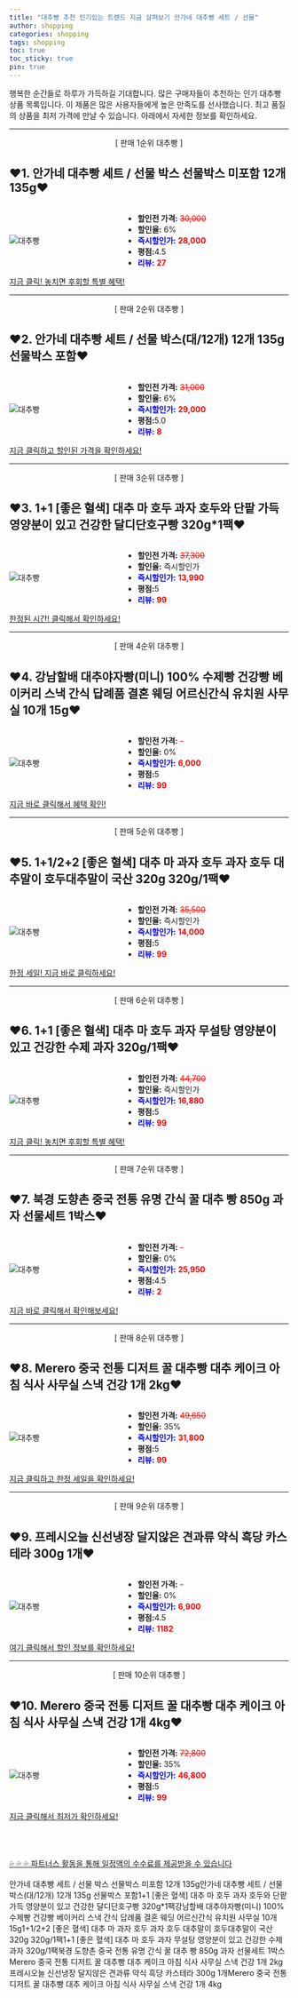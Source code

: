 ```yaml
---
title: "대추빵 추천 인기있는 트렌드 지금 살펴보기 안가네 대추빵 세트 / 선물"
author: shopping
categories: shopping
tags: shopping
toc: true
toc_sticky: true
pin: true
---
```

행복한 순간들로 하루가 가득하길 기대합니다. 많은 구매자들이 추천하는 인기 대추빵 상품 목록입니다. 이 제품은 많은 사용자들에게 높은 만족도를 선사했습니다. 최고 품질의 상품을 최저 가격에 만날 수 있습니다. 아래에서 자세한 정보를 확인하세요.

---
<p class="toplist" style="margin: 0 auto; display: block; width: fit-content;">[ 판매 1순위 대추빵 ]</p>

<h2><strong>❤️1. 안가네 대추빵 세트 / 선물 박스 선물박스 미포함 12개 135g❤️</strong></h2>

<div style="display: flex; align-items: center;">
    <div style="flex: 0.4;">
        <img src="https://thumbnail7.coupangcdn.com/thumbnails/remote/230x230ex/image/vendor_inventory/d5a0/cd6853017f0ae35a19be610f7a171f292b08e1b2e6bc8e9496a3e14660f8.jpeg" alt="대추빵" style="max-width: 100%;">
    </div>
    <div style="flex: 0.6; margin-left: 10px;">
        <ul>
            <li><strong>할인전 가격:</strong> <del style="color: red;">30,000</del></li>
            <li><strong>할인율:</strong> 6%</li>
            <li><span style='color:blue'><strong>즉시할인가:</strong></span> <span style='color:red'><strong>28,000</strong></span></li>
            <li><strong>평점:</strong>4.5</li>
            <li><span style='color:blue'><strong>리뷰:</strong></span> <span style='color:red'><strong>27</strong></span></li>
        </ul>
    </div>
</div>
<div class="center">
    <a href="https://selin100587.github.io?lptag=AF9450613&subid=githubio&pageKey=7826656854&traceid=V0-153&itemId=21274195950&vendorItemId=88334356745" class="myButton">
        지금 클릭! 놓치면 후회할 특별 혜택!
    </a>
</div>


---
<p class="toplist" style="margin: 0 auto; display: block; width: fit-content;">[ 판매 2순위 대추빵 ]</p>

<h2><strong>❤️2. 안가네 대추빵 세트 / 선물 박스(대/12개) 12개 135g 선물박스 포함❤️</strong></h2>

<div style="display: flex; align-items: center;">
    <div style="flex: 0.4;">
        <img src="https://thumbnail10.coupangcdn.com/thumbnails/remote/230x230ex/image/vendor_inventory/392a/f04037560275a0b4340799134506c3e8d65ce2432581a7c465163b157ecc.jpeg" alt="대추빵" style="max-width: 100%;">
    </div>
    <div style="flex: 0.6; margin-left: 10px;">
        <ul>
            <li><strong>할인전 가격:</strong> <del style="color: red;">31,000</del></li>
            <li><strong>할인율:</strong> 6%</li>
            <li><span style='color:blue'><strong>즉시할인가:</strong></span> <span style='color:red'><strong>29,000</strong></span></li>
            <li><strong>평점:</strong>5.0</li>
            <li><span style='color:blue'><strong>리뷰:</strong></span> <span style='color:red'><strong>8</strong></span></li>
        </ul>
    </div>
</div>
<div class="center">
    <a href="https://selin100587.github.io?lptag=AF9450613&subid=githubio&pageKey=7658343786&traceid=V0-153&itemId=21274195952&vendorItemId=88334356758" class="myButton">
        지금 클릭하고 할인된 가격을 확인하세요!
    </a>
</div>


---
<p class="toplist" style="margin: 0 auto; display: block; width: fit-content;">[ 판매 3순위 대추빵 ]</p>

<h2><strong>❤️3. 1+1 [좋은 혈색] 대추 마 호두 과자 호두와 단팥 가득 영양분이 있고 건강한 달디단호구빵 320g*1팩❤️</strong></h2>

<div style="display: flex; align-items: center;">
    <div style="flex: 0.4;">
        <img src="https://thumbnail6.coupangcdn.com/thumbnails/remote/230x230ex/image/vendor_inventory/31f4/5a8e801facaec450dd0b9d892e60630ab57a6b93bd9a6536695c4e7f2156.png" alt="대추빵" style="max-width: 100%;">
    </div>
    <div style="flex: 0.6; margin-left: 10px;">
        <ul>
            <li><strong>할인전 가격:</strong> <del style="color: red;">37,300</del></li>
            <li><strong>할인율:</strong> 즉시할인가</li>
            <li><span style='color:blue'><strong>즉시할인가:</strong></span> <span style='color:red'><strong>13,990</strong></span></li>
            <li><strong>평점:</strong>5</li>
            <li><span style='color:blue'><strong>리뷰:</strong></span> <span style='color:red'><strong>99</strong></span></li>
        </ul>
    </div>
</div>
<div class="center">
    <a href="https://selin100587.github.io?lptag=AF9450613&subid=githubio&pageKey=8243148330&traceid=V0-153&itemId=23721801347&vendorItemId=90746633406" class="myButton">
        한정된 시간! 클릭해서 확인하세요!
    </a>
</div>


---
<p class="toplist" style="margin: 0 auto; display: block; width: fit-content;">[ 판매 4순위 대추빵 ]</p>

<h2><strong>❤️4. 강남할배 대추야자빵(미니) 100% 수제빵 건강빵 베이커리 스낵 간식 답례품 결혼 웨딩 어르신간식 유치원 사무실 10개 15g❤️</strong></h2>

<div style="display: flex; align-items: center;">
    <div style="flex: 0.4;">
        <img src="https://thumbnail9.coupangcdn.com/thumbnails/remote/230x230ex/image/vendor_inventory/04b9/f97c8d0bae0037062173d490c2ca7188be2f913ee9f4273255e433b8f66d.jpeg" alt="대추빵" style="max-width: 100%;">
    </div>
    <div style="flex: 0.6; margin-left: 10px;">
        <ul>
            <li><strong>할인전 가격:</strong> <del style="color: red;">-</del></li>
            <li><strong>할인율:</strong> 0%</li>
            <li><span style='color:blue'><strong>즉시할인가:</strong></span> <span style='color:red'><strong>6,000</strong></span></li>
            <li><strong>평점:</strong>5</li>
            <li><span style='color:blue'><strong>리뷰:</strong></span> <span style='color:red'><strong>99</strong></span></li>
        </ul>
    </div>
</div>
<div class="center">
    <a href="https://selin100587.github.io?lptag=AF9450613&subid=githubio&pageKey=7440373704&traceid=V0-153&itemId=19346088327&vendorItemId=86459462234" class="myButton">
        지금 바로 클릭해서 혜택 확인!
    </a>
</div>


---
<p class="toplist" style="margin: 0 auto; display: block; width: fit-content;">[ 판매 5순위 대추빵 ]</p>

<h2><strong>❤️5. 1+1/2+2 [좋은 혈색] 대추 마 과자 호두 과자 호두 대추말이 호두대추말이 국산 320g 320g/1팩❤️</strong></h2>

<div style="display: flex; align-items: center;">
    <div style="flex: 0.4;">
        <img src="https://thumbnail7.coupangcdn.com/thumbnails/remote/230x230ex/image/vendor_inventory/e2fb/3e790c3c951f89abb4e04b80dadc87b3aed459e4f805938196233ae91f50.png" alt="대추빵" style="max-width: 100%;">
    </div>
    <div style="flex: 0.6; margin-left: 10px;">
        <ul>
            <li><strong>할인전 가격:</strong> <del style="color: red;">35,500</del></li>
            <li><strong>할인율:</strong> 즉시할인가</li>
            <li><span style='color:blue'><strong>즉시할인가:</strong></span> <span style='color:red'><strong>14,000</strong></span></li>
            <li><strong>평점:</strong>5</li>
            <li><span style='color:blue'><strong>리뷰:</strong></span> <span style='color:red'><strong>99</strong></span></li>
        </ul>
    </div>
</div>
<div class="center">
    <a href="https://selin100587.github.io?lptag=AF9450613&subid=githubio&pageKey=8243148330&traceid=V0-153&itemId=23723057094&vendorItemId=90747875730" class="myButton">
        한정 세일! 지금 바로 클릭하세요!
    </a>
</div>


---
<p class="toplist" style="margin: 0 auto; display: block; width: fit-content;">[ 판매 6순위 대추빵 ]</p>

<h2><strong>❤️6. 1+1 [좋은 혈색] 대추 마 호두 과자 무설탕 영양분이 있고 건강한 수제 과자 320g/1팩❤️</strong></h2>

<div style="display: flex; align-items: center;">
    <div style="flex: 0.4;">
        <img src="https://thumbnail8.coupangcdn.com/thumbnails/remote/230x230ex/image/vendor_inventory/afe9/80040cdc798180b4d4bf1d322fa1f722f8bf43a6a93b859e3dc04d689d78.png" alt="대추빵" style="max-width: 100%;">
    </div>
    <div style="flex: 0.6; margin-left: 10px;">
        <ul>
            <li><strong>할인전 가격:</strong> <del style="color: red;">44,700</del></li>
            <li><strong>할인율:</strong> 즉시할인가</li>
            <li><span style='color:blue'><strong>즉시할인가:</strong></span> <span style='color:red'><strong>16,880</strong></span></li>
            <li><strong>평점:</strong>5</li>
            <li><span style='color:blue'><strong>리뷰:</strong></span> <span style='color:red'><strong>99</strong></span></li>
        </ul>
    </div>
</div>
<div class="center">
    <a href="https://selin100587.github.io?lptag=AF9450613&subid=githubio&pageKey=8244971354&traceid=V0-153&itemId=23728993873&vendorItemId=90753778992" class="myButton">
        지금 클릭! 놓치면 후회할 특별 혜택!
    </a>
</div>


---
<p class="toplist" style="margin: 0 auto; display: block; width: fit-content;">[ 판매 7순위 대추빵 ]</p>

<h2><strong>❤️7. 북경 도향촌 중국 전통 유명 간식 꿀 대추 빵 850g 과자 선물세트 1박스❤️</strong></h2>

<div style="display: flex; align-items: center;">
    <div style="flex: 0.4;">
        <img src="https://thumbnail9.coupangcdn.com/thumbnails/remote/230x230ex/image/vendor_inventory/d8e1/fb62ab515d5f4568f8f1b120f957518f50f3b125d482b4e2c3c77417e698.jpg" alt="대추빵" style="max-width: 100%;">
    </div>
    <div style="flex: 0.6; margin-left: 10px;">
        <ul>
            <li><strong>할인전 가격:</strong> <del style="color: red;">-</del></li>
            <li><strong>할인율:</strong> 0%</li>
            <li><span style='color:blue'><strong>즉시할인가:</strong></span> <span style='color:red'><strong>25,950</strong></span></li>
            <li><strong>평점:</strong>4.5</li>
            <li><span style='color:blue'><strong>리뷰:</strong></span> <span style='color:red'><strong>2</strong></span></li>
        </ul>
    </div>
</div>
<div class="center">
    <a href="https://selin100587.github.io?lptag=AF9450613&subid=githubio&pageKey=1820750607&traceid=V0-153&itemId=3098340886&vendorItemId=80150827581" class="myButton">
        지금 바로 클릭해서 확인해보세요!
    </a>
</div>


---
<p class="toplist" style="margin: 0 auto; display: block; width: fit-content;">[ 판매 8순위 대추빵 ]</p>

<h2><strong>❤️8. Merero 중국 전통 디저트 꿀 대추빵 대추 케이크 아침 식사 사무실 스낵 건강 1개 2kg❤️</strong></h2>

<div style="display: flex; align-items: center;">
    <div style="flex: 0.4;">
        <img src="https://thumbnail8.coupangcdn.com/thumbnails/remote/230x230ex/image/vendor_inventory/290a/49a60944e0b2e7921c01a18932c4d0c303d20274fe60efcd81d4a0184ee3.jpeg" alt="대추빵" style="max-width: 100%;">
    </div>
    <div style="flex: 0.6; margin-left: 10px;">
        <ul>
            <li><strong>할인전 가격:</strong> <del style="color: red;">49,650</del></li>
            <li><strong>할인율:</strong> 35%</li>
            <li><span style='color:blue'><strong>즉시할인가:</strong></span> <span style='color:red'><strong>31,800</strong></span></li>
            <li><strong>평점:</strong>5</li>
            <li><span style='color:blue'><strong>리뷰:</strong></span> <span style='color:red'><strong>99</strong></span></li>
        </ul>
    </div>
</div>
<div class="center">
    <a href="https://selin100587.github.io?lptag=AF9450613&subid=githubio&pageKey=8247580479&traceid=V0-153&itemId=23739959838&vendorItemId=90764578928" class="myButton">
        지금 클릭하고 한정 세일을 확인하세요!
    </a>
</div>


---
<p class="toplist" style="margin: 0 auto; display: block; width: fit-content;">[ 판매 9순위 대추빵 ]</p>

<h2><strong>❤️9. 프레시오늘 신선냉장 달지않은 견과류 약식 흑당 카스테라 300g 1개❤️</strong></h2>

<div style="display: flex; align-items: center;">
    <div style="flex: 0.4;">
        <img src="https://thumbnail6.coupangcdn.com/thumbnails/remote/230x230ex/image/retail/images/2023/02/28/18/7/27fe8e36-9b7b-4114-89ea-2ce5eae94ca9.jpg" alt="대추빵" style="max-width: 100%;">
    </div>
    <div style="flex: 0.6; margin-left: 10px;">
        <ul>
            <li><strong>할인전 가격:</strong> <del style="color: red;">-</del></li>
            <li><strong>할인율:</strong> 0%</li>
            <li><span style='color:blue'><strong>즉시할인가:</strong></span> <span style='color:red'><strong>6,900</strong></span></li>
            <li><strong>평점:</strong>4.5</li>
            <li><span style='color:blue'><strong>리뷰:</strong></span> <span style='color:red'><strong>1182</strong></span></li>
        </ul>
    </div>
</div>
<div class="center">
    <a href="https://selin100587.github.io?lptag=AF9450613&subid=githubio&pageKey=6055383048&traceid=V0-153&itemId=18130992264&vendorItemId=85281744062" class="myButton">
        여기 클릭해서 할인 정보를 확인하세요!
    </a>
</div>


---
<p class="toplist" style="margin: 0 auto; display: block; width: fit-content;">[ 판매 10순위 대추빵 ]</p>

<h2><strong>❤️10. Merero 중국 전통 디저트 꿀 대추빵 대추 케이크 아침 식사 사무실 스낵 건강 1개 4kg❤️</strong></h2>

<div style="display: flex; align-items: center;">
    <div style="flex: 0.4;">
        <img src="https://thumbnail8.coupangcdn.com/thumbnails/remote/230x230ex/image/vendor_inventory/290a/49a60944e0b2e7921c01a18932c4d0c303d20274fe60efcd81d4a0184ee3.jpeg" alt="대추빵" style="max-width: 100%;">
    </div>
    <div style="flex: 0.6; margin-left: 10px;">
        <ul>
            <li><strong>할인전 가격:</strong> <del style="color: red;">72,800</del></li>
            <li><strong>할인율:</strong> 35%</li>
            <li><span style='color:blue'><strong>즉시할인가:</strong></span> <span style='color:red'><strong>46,800</strong></span></li>
            <li><strong>평점:</strong>5</li>
            <li><span style='color:blue'><strong>리뷰:</strong></span> <span style='color:red'><strong>99</strong></span></li>
        </ul>
    </div>
</div>
<div class="center">
    <a href="https://selin100587.github.io?lptag=AF9450613&subid=githubio&pageKey=8247580479&traceid=V0-153&itemId=23739959837&vendorItemId=90764578913" class="myButton">
        지금 클릭해서 최저가 확인하세요!
    </a>
</div>

<br><br><br>[💦 💦 💦 파트너스 활동을 통해 일정액의 수수료를 제공받을 수 있습니다](https://link.coupang.com/a/bcpT2c)<br><br>안가네 대추빵 세트 / 선물 박스 선물박스 미포함 12개 135g안가네 대추빵 세트 / 선물 박스(대/12개) 12개 135g 선물박스 포함1+1 [좋은 혈색] 대추 마 호두 과자 호두와 단팥 가득 영양분이 있고 건강한 달디단호구빵 320g*1팩강남할배 대추야자빵(미니) 100% 수제빵 건강빵 베이커리 스낵 간식 답례품 결혼 웨딩 어르신간식 유치원 사무실 10개 15g1+1/2+2 [좋은 혈색] 대추 마 과자 호두 과자 호두 대추말이 호두대추말이 국산 320g 320g/1팩1+1 [좋은 혈색] 대추 마 호두 과자 무설탕 영양분이 있고 건강한 수제 과자 320g/1팩북경 도향촌 중국 전통 유명 간식 꿀 대추 빵 850g 과자 선물세트 1박스Merero 중국 전통 디저트 꿀 대추빵 대추 케이크 아침 식사 사무실 스낵 건강 1개 2kg프레시오늘 신선냉장 달지않은 견과류 약식 흑당 카스테라 300g 1개Merero 중국 전통 디저트 꿀 대추빵 대추 케이크 아침 식사 사무실 스낵 건강 1개 4kg